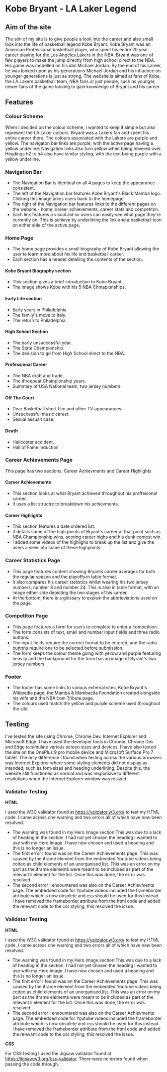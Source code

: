 # **Kobe Bryant - LA Laker Legend**
## **Aim of the site**
The aim of my site is to give people a look into the career and also small look into the life of basketball legend Kobe Bryant. Kobe Bryant was an American Professional basketball player, who spent his entire 20 year career playing for the Los Angeles Lakers in the NBA. Bryant was one of few players to make the jump directly from high school direct to the NBA. His game was modelled on his idol Michael Jordan. By the end of his career, he was looked upon as his generations Michael Jordan and his influence on younger generations is just as strong. The website is aimed at fans of Kobe, the LA Lakers basketball team, NBA fans or just people, such as younger, newer fans of the game looking to gain knowledge of Bryant and his career.

## **Features**

### **Colour Scheme**

When I decided on the colour scheme, I wanted to keep it simple but also represent the LA Laker colours. Bryant was a Lakers fan and spent his entire career there. The colours associated with the Lakers are purple and yellow. The navigaton bar links are purple, with the active page having a yellow underline. Navigation links also turn yellow when being hovered over. Headings h2 to h4 also have similar styling, with the text being purple with a yellow underline.

### **Navigation Bar**

* The Navigation Bar is identical on all 4 pages to keep the appearance consistent.
* The left of the Navigation bar features Kobe Bryant's Black Mamba logo. Clicking this image takes users back to the homepage.
* The right of the Navigation bar features links to the different pages on the website - home, career achievements, career stats and competiton.
* Each link features a visual aid so users can easily see what page they're currently on. This is achieve by underlining the link and a basketball icon on either side of the active page.

### **Home Page**

* The home page provides a small biography of Kobe Bryant allowing the user to learn more about his life and basketball career.
* Each section has a header detailing the contents of the section.

#### **Kobe Bryant Biography section**

* This section gives a brief introduction to Kobe Bryant.
* The image shows Kobe with his 5 NBA Chmapionships.

#### **Early Life section**

* Early years in Philadelphia.
* The family's move to Italy.
* The return to Philadelphia.

#### **High School Section**

* The early unsuccessful year.
* The State Championship.
* The decision to go from High School direct to the NBA.

#### **Professional Career**

* The NBA draft and trade.
* The threepeat Championship years.
* Summary of USA National team, two jersey numbers.

#### **Off The Court**

* Dear Basketball short film and other TV appearances.
* Unsuccessful music career.
* Sexual assualt case.

#### **Death**

* Helicopter accident.
* Hall of Fame induction

### **Career Achievements Page**

This page has two sections. Career Achievments and Career Highlights

#### **Career Achievements**

* This section looks at what Bryant achieved throughout his proffesional career.
* It uses a list structre to breakdown his achievments.

#### **Career Highlights**

* This section features a date ordered list.
* It details some of the high points of Bryant's career at that point such as NBA Championship wins, scoring career highs and his dunk contest win.
* I added some videos of the highlighs to break up the list and give the users a view into some of these highpoints.

### **Career Statistics Page**

* This page features content showing Bryants career averages for both the regular season and the playoffs in table format.
* It also compares his career statistics whilst wearing his two jersey numbers; number 8 and number 24. This is also in table format, with an image either side depicting the two stages of his career.
* At the bottom, there is a glossary to explain the abbrieviations used on the page.

### **Competiton Page**

* This page features a form for users to complete to enter a competition.
* The form consists of text, email and number input fields and three radio buttons.
* The input fields require the correct format to be entered, and the radio buttons require one to be selected before submission.
* The form keeps the colour theme going with yellow and purple featuring heavily and the background for the form has an image of Byrant's two jersey numbers.

### **Footer**

* The footer has some links to various external sites, Kobe Bryant's Wikipedia page, the Mamba & Mambacita Foundation created alongside his wife and the NBA.com Tribute page.
* The colours used match the yellow and purple scheme used throughout the site.

## **Testing**

I've tested the site using Chrome, Chrome Dev, Internet Explorer and Microsoft Edge. I have used the developer tools in Chrome, Chrome Dev and Edge to simulate various screen sizes and devices. I have also tested the site on the OnePlus 9 pro mobile device and Microsoft Surface Pro 7 tablet. The only difference I found when testing across the various browsers was Internet Explorer where some styling elements did not display as intended, such as font-sizes and heading underlining. Despite this, the website still functioned as normal and was responsive to different resolutions when the Internet Explorer window was resized.

### **Validator Testing**

**HTML**

I used the W3C validator found at https://validator.w3.org/ to test my HTML code. I came across one warning and two errors all of which have now been resolved.

* The warning was found in my Hero Image section.This was due to a lack of heading in the section. I had not yet chosen the heading I wanted to use with my Hero Image. I have now chosen and used a heading and this is no longer an issue.
* The first error I found was on the Career Achievements page. This was caused by the iframe element from the embedded Youtube videos being coded as child elements of an unorganised list. This was an error on my part as the iframe elements were meant to be included as part of the relevant li element for the list. Once this was done, the error was resolved
* The second error I encountered was also on the Career Achievments page. The embedded code for Youtube videos included the frameborder attribute which is now obsolete and css should be used for this instead. I have removed the frameborder attribute from the html code and added the relevant code to the css styling, this resolved the issue.

### **Validator Testing**

**HTML**

I used the W3C validator found at https://validator.w3.org/ to test my HTML code. I came across one warning and two errors all of which have now been resolved.

* The warning was found in my Hero Image section.This was due to a lack of heading in the section. I had not yet chosen the heading I wanted to use with my Hero Image. I have now chosen and used a heading and this is no longer an issue.
* The first error I found was on the Career Achievements page. This was caused by the iframe element from the embedded Youtube videos being coded as child elements of an unorganised list. This was an error on my part as the iframe elements were meant to be included as part of the relevant li element for the list. Once this was done, the error was resolved
* The second error I encountered was also on the Career Achievments page. The embedded code for Youtube videos included the frameborder attribute which is now obsolete and css should be used for this instead. I have removed the frameborder attribute from the html code and added the relevant code to the css styling, this resolved the issue.

**CSS**

For CSS testing I used the Jigsaw validator found at https://jigsaw.w3.org/css-validator. There were no errors found when passing the code through.